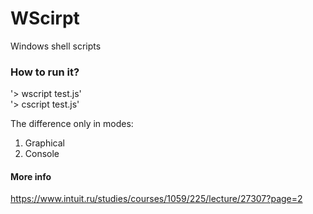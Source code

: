 # WScirpt
Windows shell scripts 
### How to run it?
'> wscript test.js'<br>
'> cscript test.js'<br>

The difference only in modes:<br>
1. Graphical<br>
2. Console<br>

#### More info
https://www.intuit.ru/studies/courses/1059/225/lecture/27307?page=2
